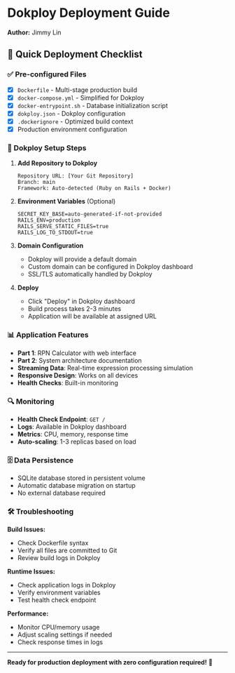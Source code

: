 # Dokploy Deployment Guide
**Author:** Jimmy Lin

## 🚀 Quick Deployment Checklist

### ✅ Pre-configured Files
- [x] `Dockerfile` - Multi-stage production build
- [x] `docker-compose.yml` - Simplified for Dokploy
- [x] `docker-entrypoint.sh` - Database initialization script
- [x] `dokploy.json` - Dokploy configuration
- [x] `.dockerignore` - Optimized build context
- [x] Production environment configuration

### 🔧 Dokploy Setup Steps

1. **Add Repository to Dokploy**
   ```
   Repository URL: [Your Git Repository]
   Branch: main
   Framework: Auto-detected (Ruby on Rails + Docker)
   ```

2. **Environment Variables** (Optional)
   ```
   SECRET_KEY_BASE=auto-generated-if-not-provided
   RAILS_ENV=production
   RAILS_SERVE_STATIC_FILES=true
   RAILS_LOG_TO_STDOUT=true
   ```

3. **Domain Configuration**
   - Dokploy will provide a default domain
   - Custom domain can be configured in Dokploy dashboard
   - SSL/TLS automatically handled by Dokploy

4. **Deploy**
   - Click "Deploy" in Dokploy dashboard
   - Build process takes 2-3 minutes
   - Application will be available at assigned URL

### 📊 Application Features

- **Part 1**: RPN Calculator with web interface
- **Part 2**: System architecture documentation
- **Streaming Data**: Real-time expression processing simulation
- **Responsive Design**: Works on all devices
- **Health Checks**: Built-in monitoring

### 🔍 Monitoring

- **Health Check Endpoint**: `GET /`
- **Logs**: Available in Dokploy dashboard
- **Metrics**: CPU, memory, response time
- **Auto-scaling**: 1-3 replicas based on load

### 🗄️ Data Persistence

- SQLite database stored in persistent volume
- Automatic database migration on startup
- No external database required

### 🛠️ Troubleshooting

**Build Issues:**
- Check Dockerfile syntax
- Verify all files are committed to Git
- Review build logs in Dokploy

**Runtime Issues:**
- Check application logs in Dokploy
- Verify environment variables
- Test health check endpoint

**Performance:**
- Monitor CPU/memory usage
- Adjust scaling settings if needed
- Check response times in logs

---

**Ready for production deployment with zero configuration required!** 🎉
